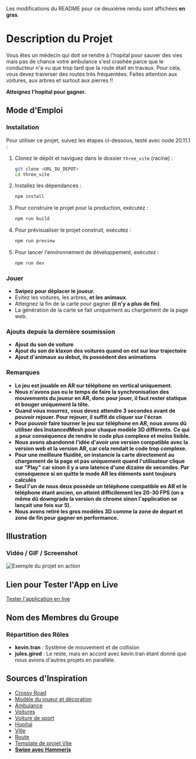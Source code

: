 Les modifications du README pour ce deuxième rendu sont affichées **en gras**.

# Description du Projet

Vous êtes un médecin qui doit se rendre à l'hopital pour sauver des vies mais pas de chance votre ambulance s'est crashée parce que le conducteur n'a vu que trop tard que la route était en travaux.
Pour cela, vous devez traverser des routes très fréquentées. Faites attention aux voitures, aux arbres et surtout aux pierres !! 

**Atteignez l'hopital pour gagner.**

## Mode d'Emploi
### Installation
Pour utiliser ce projet, suivez les étapes ci-dessous, testé avec node 20.11.1 :

1. Clonez le dépôt et naviguez dans le dossier `three_vite` (racine) :
    ```sh
    git clone <URL_DU_DEPOT>
    cd three_vite
    ```

2. Installez les dépendances :
    ```sh
    npm install
    ```

3. Pour construire le projet pour la production, exécutez :
    ```sh
    npm run build
    ```

4. Pour prévisualiser le projet construit, exécutez :
    ```sh
    npm run preview
    ```

5. Pour lancer l'environnement de développement, exécutez :
    ```sh
    npm run dev
    ```
   
### Jouer
- **Swipez pour déplacer le joueur.**
- Evitez les voitures, les arbres, **et les animaux**.
- Atteignez la fin de la carte pour gagner **(il n'y a plus de fin)**.
- La génération de la carte se fait uniquement au chargement de la page web.


### Ajouts depuis la dernière soumission
- **Ajout du son de voiture**
- **Ajout du son de klaxon des voitures quand on est sur leur trajectoire**
- **Ajout d'animaux au debut, ils possèdent des animations**

### Remarques
- **Le jeu est jouable en AR sur téléphone en vertical uniquement.**
- **Nous n'avons pas eu le temps de faire la synchronisation des mouvements du joueur en AR, donc pour jouer, il faut rester statique et bouger uniquement la tête.**
- **Quand vous mourrez, vous devez attendre 3 secondes avant de pouvoir rejouer. Pour rejouer, il suffit de cliquer sur l'écran**
- **Pour pouvoir faire tourner le jeu sur téléphone en AR, nous avons dû utiliser des InstancedMesh pour chaque modèle 3D différents. Ce qui a pour conséquence de rendre le code plus complexe et moins lisible.**
- **Nous avons abandonné l'idée d'avoir une version compatible avec la version web et la version AR, car cela rendait le code trop complexe.**
- **Pour une meilleure fluidité, on instancie la carte directement au chargement de la page et pas uniquement quand l'utilisateur clique sur "Play" car sinon il y a une latence d'une dizaine de secondes. Par conséquence si on quitte le mode AR les éléments sont toujours calculés**
- **Seul l'un de nous deux possède un téléphone compatible en AR et le téléphone étant ancien, on atteint difficilement les 20-30 FPS (on a même dû downgrade la version de chrome sinon l'application se lançait une fois sur 5).**
- **Nous avons retiré les gros modèles 3D comme la zone de depart et zone de fin pour gagner en performance.**




## Illustration
### Vidéo / GIF / Screenshot
![Exemple du projet en action](./crossy_example.gif)

## Lien pour Tester l'App en Live
[Tester l'application en live]( https://jules-girod-epita.github.io/three_vite/ )

## Nom des Membres du Groupe
### Répartition des Rôles
- **kevin.tran** : Système de mouvement et de collision
- **jules.girod** : Le reste, mais en accord avec kevin.tran étant donné que nous avions d'autres projets en parallèle.

## Sources d'Inspiration
- [Crossy Road](https://crossyroad.com/)
- [Modèle du joueur et décoration](https://poly.pizza/bundle/Cube-World-Kit-DwDr8493Fw)
- [Ambulance](https://poly.pizza/m/8NOFImgkI5N)
- [Voitures](https://sketchfab.com/3d-models/low-poly-vehicle-mini-pack-8-52ee24ff6eb2479891fe68e6ce46af28)
- [Voiture de sport](https://sketchfab.com/3d-models/racing-car-f209f3702fc04371806054e43c496c3a)
- [Hopital](https://sketchfab.com/3d-models/low-poly-hospital-738972de7752491382457c068ab0a6ac)
- [Ville](https://sketchfab.com/3d-models/free-low-poly-simple-urban-city-3d-asset-pack-310c806355814c3794f5e3022b38db85)
- [Route](https://poly.pizza/bundle/Post-Apocolypse-Pack-jg0We8Clu0)
- [Template de projet Vite](https://github.com/fdoganis/three_vite)
- **[Swipe avec Hammerjs](https://hammerjs.github.io/)**